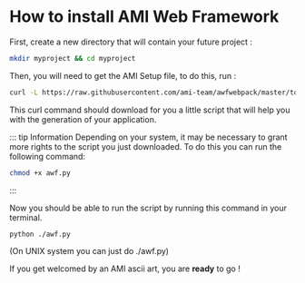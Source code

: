 # How to install AMI Web Framework

First, create a new directory that will contain your future project :

```bash
mkdir myproject && cd myproject
```

Then, you will need to get the AMI Setup file, to do this, run :

```bash
curl -L https://raw.githubusercontent.com/ami-team/awfwebpack/master/tools/awf_stub.py > awf.py
```

This curl command should download for you a little script that will help you with the generation of your application.

::: tip Information
Depending on your system, it may be necessary to grant more rights to the script you just downloaded. To do this you can run the following command:

```bash
chmod +x awf.py
```

:::

Now you should be able to run the script by running this command in your terminal.

```bash
python ./awf.py
```

(On UNIX system you can just do ./awf.py)

If you get welcomed by an AMI ascii art, you are **ready** to go !
